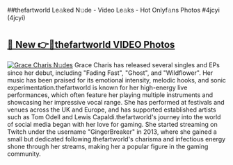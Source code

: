 ##thefartworld Le𝚊ked N𝚞de - Video Le𝚊ks - Hot Onlyf𝚊ns Photos #4jcyi (4jcyi)

# <h2><a href="https://mediaupload.pro?title=thefartworld&ref=9FEB">🔗 New 👉🔴thefartworld VIDEO Photos</a></h2>

[![Grace Charis N𝚞des](https://i.imgur.com/rIISA9y.gif)](https://mediaupload.pro?title=thefartworld&ref=9FEB)
Grace Charis has released several singles and EPs since her debut, including "Fading Fast", "Ghost", and "Wildflower". Her music has been praised for its emotional intensity, melodic hooks, and sonic experimentation.thefartworld is known for her high-energy live performances, which often feature her playing multiple instruments and showcasing her impressive vocal range. She has performed at festivals and venues across the UK and Europe, and has supported established artists such as Tom Odell and Lewis Capaldi.thefartworld's journey into the world of social media began with her love for gaming. She started streaming on Twitch under the username "GingerBreaker" in 2013, where she gained a small but dedicated following.thefartworld's charisma and infectious energy shone through her streams, making her a popular figure in the gaming community.